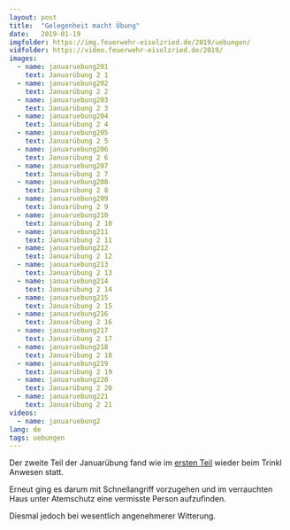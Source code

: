 ```yaml
---
layout: post
title:  "Gelegenheit macht Übung"
date:   2019-01-19
imgfolder: https://img.feuerwehr-eisolzried.de/2019/uebungen/
vidfolder: https://video.feuerwehr-eisolzried.de/2019/
images:
  - name: januaruebung201
    text: Januarübung 2 1
  - name: januaruebung202
    text: Januarübung 2 2
  - name: januaruebung203
    text: Januarübung 2 3
  - name: januaruebung204
    text: Januarübung 2 4
  - name: januaruebung205
    text: Januarübung 2 5
  - name: januaruebung206
    text: Januarübung 2 6
  - name: januaruebung207
    text: Januarübung 2 7
  - name: januaruebung208
    text: Januarübung 2 8
  - name: januaruebung209
    text: Januarübung 2 9
  - name: januaruebung210
    text: Januarübung 2 10
  - name: januaruebung211
    text: Januarübung 2 11
  - name: januaruebung212
    text: Januarübung 2 12
  - name: januaruebung213
    text: Januarübung 2 13
  - name: januaruebung214
    text: Januarübung 2 14
  - name: januaruebung215
    text: Januarübung 2 15
  - name: januaruebung216
    text: Januarübung 2 16
  - name: januaruebung217
    text: Januarübung 2 17
  - name: januaruebung218
    text: Januarübung 2 18
  - name: januaruebung219
    text: Januarübung 2 19
  - name: januaruebung220
    text: Januarübung 2 20
  - name: januaruebung221
    text: Januarübung 2 21
videos:
  - name: januaruebung2
lang: de
tags: uebungen
---
```

Der zweite Teil der Januarübung fand wie im [ersten Teil](/2019/01/05/spass-am-ueben-trotz-kaelte/) wieder beim Trinkl Anwesen statt. 

Erneut ging es darum mit Schnellangriff vorzugehen und im verrauchten Haus unter Atemschutz eine vermisste Person aufzufinden.

Diesmal jedoch bei wesentlich angenehmerer Witterung.
